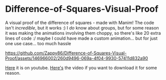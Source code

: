 # Difference-of-Squares-Visual-Proof
A visual proof of the difference of squares - made with Manim! The code isn't *incredible*, but it works :) I *do* know about groups, but for some reason it was making the animations involving them choppy, so there's like 20 extra lines of code :/ maybe I could have made a custom animation... but for just one use case... too much hassle



https://github.com/Zappy86/Difference-of-Squares-Visual-Proof/assets/146966002/260d9496-069a-4f04-9930-57411d832a90



[Here](https://www.youtube.com/watch?v=9wWOEfcew6g) it is on youtube.
[Here's](Demonstration_4k.mp4) the video if you want to download it for some reason.
